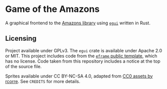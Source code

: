 # Game of the Amazons

A graphical frontend to the [Amazons library](https://github.com/Arc676/amazons) using [`egui`](https://github.com/emilk/egui/) written in Rust.

## Licensing

Project available under GPLv3. The `egui` crate is available under Apache 2.0 or MIT. This project includes code from the [`eframe` public template](https://github.com/emilk/eframe_template), which has no license. Code taken from this repository includes a notice at the top of the source file.

Sprites available under CC BY-NC-SA 4.0, adapted from [CC0 assets by rcorre](https://opengameart.org/content/rpg-itemterraincharacter-sprites-ice-insignia). See `CREDITS` for more details.
